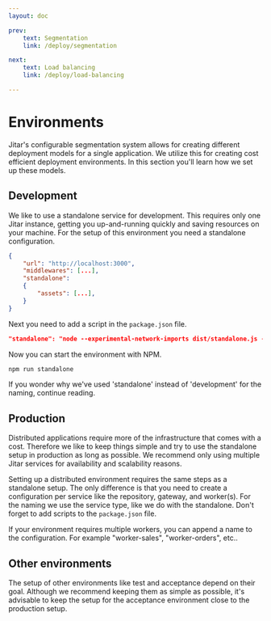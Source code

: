 ```yaml
---
layout: doc

prev:
    text: Segmentation
    link: /deploy/segmentation

next:
    text: Load balancing
    link: /deploy/load-balancing

---
```


# Environments

Jitar's configurable segmentation system allows for creating different deployment models for a single application. We utilize this for creating cost efficient deployment environments. In this section you'll learn how we set up these models.

## Development

We like to use a standalone service for development. This requires only one Jitar instance, getting you up-and-running quickly and saving resources on your machine. For the setup of this environment you need a standalone configuration.

```json
{
    "url": "http://localhost:3000",
    "middlewares": [...],
    "standalone":
    {
        "assets": [...],
    }
}
```

Next you need to add a script in the `package.json` file.

```json
"standalone": "node --experimental-network-imports dist/standalone.js --config=services/standalone.json",
```

Now you can start the environment with NPM.

```bash
npm run standalone
```

If you wonder why we've used 'standalone' instead of 'development' for the naming, continue reading.

## Production

Distributed applications require more of the infrastructure that comes with a cost. Therefore we like to keep things simple and try to use the standalone setup in production as long as possible. We recommend only using multiple Jitar services for availability and scalability reasons.

Setting up a distributed environment requires the same steps as a standalone setup. The only difference is that you need to create a configuration per service like the repository, gateway, and worker(s). For the naming we use the service type, like we do with the standalone. Don't forget to add scripts to the `package.json` file.

If your environment requires multiple workers, you can append a name to the configuration. For example "worker-sales", "worker-orders", etc..

## Other environments

The setup of other environments like test and acceptance depend on their goal. Although we recommend keeping them as simple as possible, it's advisable to keep the setup for the acceptance environment close to the production setup.
